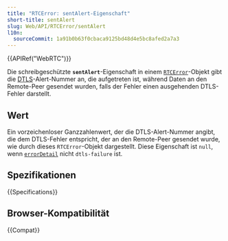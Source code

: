 ```yaml
---
title: "RTCError: sentAlert-Eigenschaft"
short-title: sentAlert
slug: Web/API/RTCError/sentAlert
l10n:
  sourceCommit: 1a91b0b63f0cbaca9125bd48d4e5bc8afed2a7a3
---
```


{{APIRef("WebRTC")}}

Die schreibgeschützte **`sentAlert`**-Eigenschaft in einem [`RTCError`](/de/docs/Web/API/RTCError)-Objekt gibt die [DTLS](/de/docs/Glossary/DTLS)-Alert-Nummer an, die aufgetreten ist, während Daten an den Remote-Peer gesendet wurden, falls der Fehler einen ausgehenden DTLS-Fehler darstellt.

## Wert

Ein vorzeichenloser Ganzzahlenwert, der die DTLS-Alert-Nummer angibt, die dem DTLS-Fehler entspricht, der an den Remote-Peer gesendet wurde, wie durch dieses `RTCError`-Objekt dargestellt. Diese Eigenschaft ist `null`, wenn [`errorDetail`](/de/docs/Web/API/RTCError/errorDetail) nicht `dtls-failure` ist.

## Spezifikationen

{{Specifications}}

## Browser-Kompatibilität

{{Compat}}
